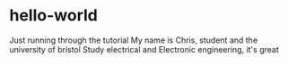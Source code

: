# hello-world
Just running through the tutorial
My name is Chris, student and the university of bristol
Study electrical and Electronic engineering, it's great
